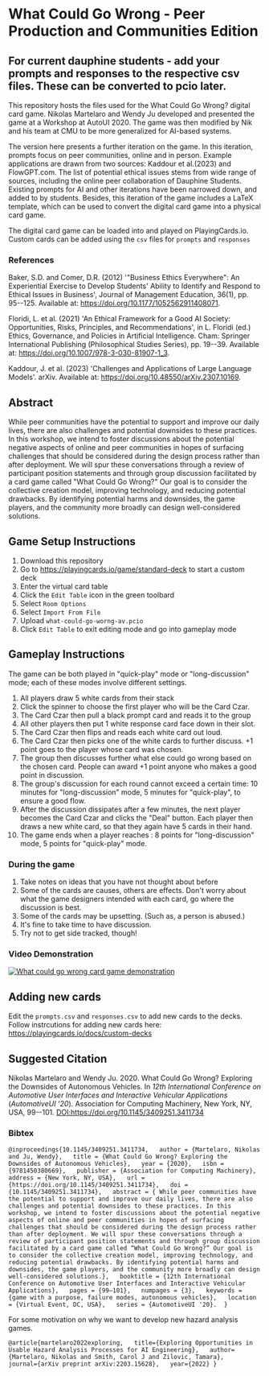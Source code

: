 # What Could Go Wrong - Peer Production and Communities Edition

## For current dauphine students - add your prompts and responses to the respective csv files. These can be converted to pcio later.

This repository hosts the files used for the What Could Go Wrong? digital card game. Nikolas Martelaro and Wendy Ju developed and presented the game at a Workshop at AutoUI 2020. The game was then modified by Nik and his team at CMU to be more generalized for AI-based systems.

The version here presents a further iteration on the game. In this iteration, prompts focus on peer communities, online and in person. Example applications are drawn from two sources: Kaddour et al.(2023) and FlowGPT.com. The list of potential ethical issues stems from wide range of sources, including the online peer collaboration of Dauphine Students. Existing prompts for AI and other iterations have been narrowed down, and added to by students. Besides, this iteration of the game includes a LaTeX template, which can be used to convert the digital card game into a physical card game.

The digital card game can be loaded into and played on PlayingCards.io. Custom cards can be added using the `csv` files for `prompts` and `responses`

### References

Baker, S.D. and Comer, D.R. (2012) '"Business Ethics Everywhere": An Experiential Exercise to Develop Students' Ability to Identify and Respond to Ethical Issues in Business', Journal of Management Education, 36(1), pp. 95--125. Available at: <https://doi.org/10.1177/1052562911408071>.

Floridi, L. et al. (2021) 'An Ethical Framework for a Good AI Society: Opportunities, Risks, Principles, and Recommendations', in L. Floridi (ed.) Ethics, Governance, and Policies in Artificial Intelligence. Cham: Springer International Publishing (Philosophical Studies Series), pp. 19--39. Available at: <https://doi.org/10.1007/978-3-030-81907-1_3>.

Kaddour, J. et al. (2023) 'Challenges and Applications of Large Language Models'. arXiv. Available at: <https://doi.org/10.48550/arXiv.2307.10169>.

## Abstract

While peer communities have the potential to support and improve our daily lives, there are also challenges and potential downsides to these practices. In this workshop, we intend to foster discussions about the potential negative aspects of online and peer communities in hopes of surfacing challenges that should be considered during the design process rather than after deployment. We will spur these conversations through a review of participant position statements and through group discussion facilitated by a card game called "What Could Go Wrong?" Our goal is to consider the collective creation model, improving technology, and reducing potential drawbacks. By identifying potential harms and downsides, the game players, and the community more broadly can design well-considered solutions.

## Game Setup Instructions

1.  Download this repository
2.  Go to <https://playingcards.io/game/standard-deck> to start a custom deck
3.  Enter the virtual card table
4.  Click the `Edit Table` icon in the green toolbard
5.  Select `Room Options`
6.  Select `Import From File`
7.  Upload `what-could-go-worng-av.pcio`
8.  Click `Edit Table` to exit editing mode and go into gameplay mode

## Gameplay Instructions

The game can be both played in "quick-play" mode or "long-discussion" mode; each of these modes involve different settings.

1.  All players draw 5 white cards from their stack
2.  Click the spinner to choose the first player who will be the Card Czar.
3.  The Card Czar then pull a black prompt card and reads it to the group
4.  All other players then put 1 white response card face down in their slot.
5.  The Card Czar then flips and reads each white card out loud.
6.  The Card Czar then picks one of the white cards to further discuss. +1 point goes to the player whose card was chosen.
7.  The group then discusses further what else could go wrong based on the chosen card. People can award +1 point anyone who makes a good point in discussion.
8.  The group's discussion for each round cannot exceed a certain time: 10 minutes for "long-discussion" mode, 5 minutes for "quick-play", to ensure a good flow.
9.  After the discussion dissipates after a few minutes, the next player becomes the Card Czar and clicks the "Deal" button. Each player then draws a new white card, so that they again have 5 cards in their hand.
10.  The game ends when a player reaches : 8 points for "long-discussion" mode, 5 points for "quick-play" mode.

### During the game

1.  Take notes on ideas that you have not thought about before
2.  Some of the cards are causes, others are effects. Don't worry about what the game designers intended with each card, go where the discussion is best.
3.  Some of the cards may be upsetting. (Such as, a person is abused.)
4.  It's fine to take time to have discussion.
5.  Try not to get side tracked, though!

### Video Demonstration

[![What could go wrong card game demonstration](https://img.youtube.com/vi/DlqgWnhEqoc/0.jpg)](https://youtu.be/DlqgWnhEqoc)

## Adding new cards

Edit the `prompts.csv` and `responses.csv` to add new cards to the decks. Follow instrcutions for adding new cards here: <https://playingcards.io/docs/custom-decks>

## Suggested Citation

Nikolas Martelaro and Wendy Ju. 2020. What Could Go Wrong? Exploring the Downsides of Autonomous Vehicles. In *12th International Conference on Automotive User Interfaces and Interactive Vehicular Applications* (*AutomotiveUI '20*). Association for Computing Machinery, New York, NY, USA, 99--101. <DOI:https://doi.org/10.1145/3409251.3411734>

### Bibtex

`@inproceedings{10.1145/3409251.3411734,   author = {Martelaro, Nikolas and Ju, Wendy},   title = {What Could Go Wrong? Exploring the Downsides of Autonomous Vehicles},   year = {2020},   isbn = {9781450380669},   publisher = {Association for Computing Machinery},   address = {New York, NY, USA},   url = {https://doi.org/10.1145/3409251.3411734},   doi = {10.1145/3409251.3411734},   abstract = { While peer communities have the potential to support and improve our daily lives, there are also challenges and potential downsides to these practices. In this workshop, we intend to foster discussions about the potential negative aspects of online and peer communities in hopes of surfacing challenges that should be considered during the design process rather than after deployment. We will spur these conversations through a review of participant position statements and through group discussion facilitated by a card game called “What Could Go Wrong?” Our goal is to consider the collective creation model, improving technology, and reducing potential drawbacks. By identifying potential harms and downsides, the game players, and the community more broadly can design well-considered solutions.},   booktitle = {12th International Conference on Automotive User Interfaces and Interactive Vehicular Applications},   pages = {99–101},   numpages = {3},   keywords = {game with a purpose, failure modes, autonomous vehicles},   location = {Virtual Event, DC, USA},   series = {AutomotiveUI '20}.  }`

For some motivation on why we want to develop new hazard analysis games.

`@article{martelaro2022exploring,   title={Exploring Opportunities in Usable Hazard Analysis Processes for AI Engineering},   author={Martelaro, Nikolas and Smith, Carol J and Zilovic, Tamara},   journal={arXiv preprint arXiv:2203.15628},   year={2022} }`
